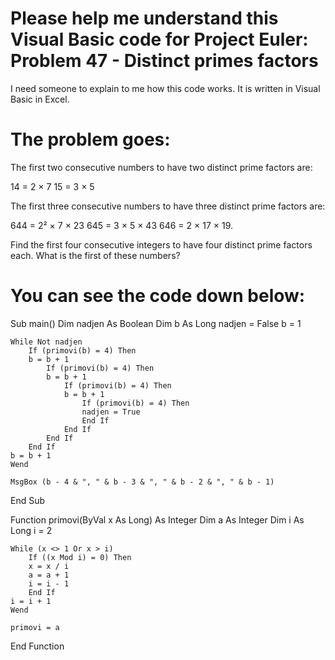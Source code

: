 # Please help me understand this Visual Basic code for Project Euler: Problem 47 - Distinct primes factors 
I need someone to explain to me how this code works. 
It is written in Visual Basic in Excel.


# The problem goes: 
The first two consecutive numbers to have two distinct prime factors are:

14 = 2 × 7
15 = 3 × 5

The first three consecutive numbers to have three distinct prime factors are:

644 = 2² × 7 × 23
645 = 3 × 5 × 43
646 = 2 × 17 × 19.

Find the first four consecutive integers to have four distinct prime factors each. What is the first of these numbers?


# You can see the code down below:
Sub main()
    Dim nadjen As Boolean
    Dim b As Long
    nadjen = False
    b = 1

    While Not nadjen
        If (primovi(b) = 4) Then
        b = b + 1
            If (primovi(b) = 4) Then
            b = b + 1
                If (primovi(b) = 4) Then
                b = b + 1
                    If (primovi(b) = 4) Then
                    nadjen = True
                    End If
                End If
            End If
        End If
    b = b + 1
    Wend

    MsgBox (b - 4 & ", " & b - 3 & ", " & b - 2 & ", " & b - 1)
End Sub

Function primovi(ByVal x As Long) As Integer
    Dim a As Integer
    Dim i As Long
    i = 2

    While (x <> 1 Or x > i)
        If ((x Mod i) = 0) Then
        x = x / i
        a = a + 1
        i = i - 1
        End If
    i = i + 1
    Wend

    primovi = a
End Function
